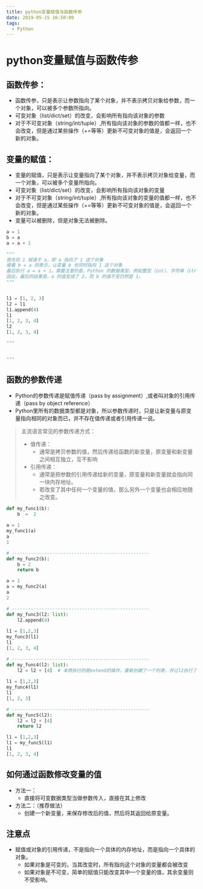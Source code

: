 ```yaml
---
title: python变量赋值与函数传参
date: 2019-05-15 16:50:09
tags: 
  - Python
---
```


# python变量赋值与函数传参

## 函数传参：
- 函数传参，只是表示让参数指向了某个对象，并不表示拷贝对象给参数，而一个对象，可以被多个参数所指向。
- 可变对象（list/dict/set）的改变，会影响所有指向该对象的参数
- 对于不可变对象（string/int/tuple）,所有指向该对象的参数的值都一样，也不会改变，但是通过某些操作（+=等等）更新不可变对象的值是，会返回一个新的对象。

## 变量的赋值：
- 变量的赋值，只是表示让变量指向了某个对象，并不表示拷贝对象给变量，而一个对象，可以被多个变量所指向。
- 可变对象（list/dict/set）的改变，会影响所有指向该对象的变量
- 对于不可变对象（string/int/tuple）,所有指向该对象的变量的值都一样，也不会改变，但是通过某些操作（+=等等）更新不可变对象的值是，会返回一个新的对象。
- 变量可以被删除，但是对象无法被删除。

```python
a = 1
b = a
a = a + 1

"""
首先将 1 赋值于 a，即 a 指向了 1 这个对象
接着 b = a 则表示，让变量 b 也同时指向 1 这个对象
最后执行 a = a + 1。需要注意的是，Python 的数据类型，例如整型（int）、字符串（string）等等，是不可变的。所以，a = a + 1，并不是让 a 的值增加 1，而是表示重新创建了一个新的值为 2 的对象，并让 a 指向它。但是 b 仍然不变，仍然指向 1 这个对象。
因此，最后的结果是，a 的值变成了 2，而 b 的值不变仍然是 1。
"""
```

```python

l1 = [1, 2, 3]
l2 = l1
l1.append(4)
l1
[1, 2, 3, 4]
l2
[1, 2, 3, 4]

"""


"""
```
## 函数的参数传递

- Python的参数传递是赋值传递（pass by assignment）,或者叫对象的引用传递（pass by object reference）
- Python里所有的数据类型都是对象，所以参数传递时，只是让新变量与原变量指向相同的对象而已，并不存在值传递或者引用传递一说。

> 主流语言常见的参数传递方式：
> - 值传递：
>    - 通常是拷贝参数的值，然后传递给函数的新变量，原变量和新变量之间相互独立，互不影响
> - 引用传递：
>    - 通常是把参数的引用传递给新的变量，原变量和新变量就会指向同一块内存地址。
>    - 若改变了其中任何一个变量的值，那么另外一个变量也会相应地随之改变。


```python
def my_func1(b):
    b  =  2
    
a = 1 
my_func1(a)
a
1

# ---------------------------------------------------
def my_func2(b):
    b = 2 
    return b

a = 1
a = my_func2(a)
a
2

# ---------------------------------------------------
def my_func3(l2: list):
    l2.append(4)
    
l1 = [1,2,3]
my_func3(l1)
l1
[1, 2, 3, 4]

# ---------------------------------------------------
def my_func4(l2: list):
    l2 = l2 + [4]  # 本质执行的是extend的操作，重新创建了一个列表，并让l2执行了这个列表
    
l1 = [1,2,3]
my_func4(l1)
l1
[1, 2, 3]

# ---------------------------------------------------
def my_func5(l2):
    l2 = l2 + [4]
    return l2

l1 = [1,2,3]
l1 = my_func5(l1)
l1
[1, 2, 3, 4]
```
## 如何通过函数修改变量的值

- 方法一：
   - 直接将可变数据类型当做参数传入，直接在其上修改
- 方法二：（推荐做法）
   - 创建一个新变量，来保存修改后的值，然后将其返回给原变量。
## 注意点

- 赋值或对象的引用传递，不是指向一个具体的内存地址，而是指向一个具体的对象。
   - 如果对象是可变的，当其改变时，所有指向这个对象的变量都会被改变
   - 如果对象是不可变，简单的赋值只能改变其中一个变量的值，其余变量则不受影响。


